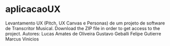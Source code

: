 # aplicacaoUX
Levantamento UX (Pitch, UX Canvas e Personas) de um projeto de software de Transcritor Musical.
Download the ZIP file in order to get access to the project.
Autores:
Lucas Amates de Oliveira
Gustavo Geballi
Felipe Gutierre
Marcus Vinicios
